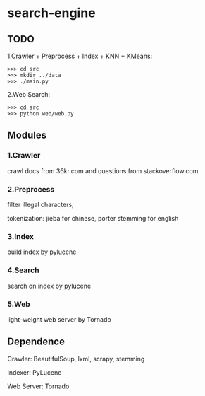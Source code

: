 search-engine
=============
TODO
----
1.Crawler + Preprocess + Index + KNN + KMeans:

    >>> cd src
    >>> mkdir ../data
    >>> ./main.py

2.Web Search:

    >>> cd src
    >>> python web/web.py
    
Modules
------
### 1.Crawler

crawl docs from 36kr.com and questions from stackoverflow.com

### 2.Preprocess

filter illegal characters;

tokenization: jieba for chinese, porter stemming for english

### 3.Index

build index by pylucene

### 4.Search

search on index by pylucene

### 5.Web

light-weight web server by Tornado


Dependence
----------
Crawler:  BeautifulSoup, lxml, scrapy, stemming

Indexer:  PyLucene

Web Server:  Tornado

